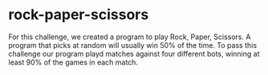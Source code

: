# rock-paper-scissors
For this challenge, we created a program to play Rock, Paper, Scissors. A program that picks at random will usually win 50% of the time. To pass this challenge our program playd matches against four different bots, winning at least 90% of the games in each match.
